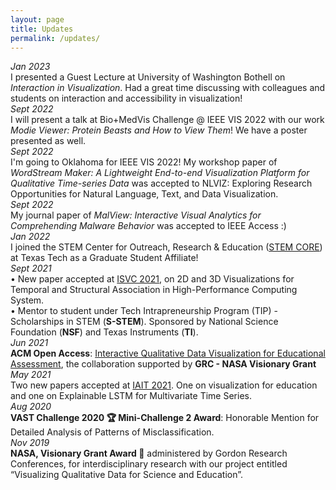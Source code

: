 ```yaml
---
layout: page
title: Updates
permalink: /updates/
---
```

<div class="row updateSection">
		<div class="col-sm-3 dateInUpdate"><i>Jan 2023</i></div>
		<div class="col-sm-9">I presented a Guest Lecture at University of Washington Bothell on <i>Interaction in
			Visualization</i>. Had a great time discussing with colleagues and students on interaction and accessibility
			in visualization!
		</div>
	</div>

<div class="row updateSection">
	<div class="col-sm-3 dateInUpdate"><i>Sept 2022</i></div>
	<div class="col-sm-9">I will present a talk at Bio+MedVis Challenge @ IEEE VIS 2022 with our work <i>Modie
		Viewer:
		Protein Beasts and How to View Them</i>! We have a poster presented as well.
	</div>
</div>

<div class="row updateSection">
	<div class="col-sm-3 dateInUpdate"><i>Sept 2022</i></div>
	<div class="col-sm-9">I'm going to Oklahoma for IEEE VIS 2022! My workshop paper of <i>WordStream Maker: A
		Lightweight End-to-end Visualization
		Platform for
		Qualitative Time-series Data</i> was accepted to NLVIZ: Exploring Research Opportunities for Natural
		Language, Text, and Data Visualization.
	</div>
</div>

<div class="row updateSection">
	<div class="col-sm-3 dateInUpdate"><i>Sept 2022</i></div>
	<div class="col-sm-9">My journal paper of <i>MalView: Interactive Visual Analytics for Comprehending Malware
		Behavior</i> was accepted to IEEE Access :)
	</div>
</div>

<div class="row updateSection">
	<div class="col-sm-3 dateInUpdate"><i>Jan 2022</i></div>
	<div class="col-sm-9">I joined the STEM Center for Outreach, Research & Education (<a
			href="https://www.depts.ttu.edu/stem/" target="_blank">STEM CORE</a>) at Texas Tech as a Graduate
		Student Affiliate!</b>
	</div>
</div>

<div class="row updateSection">
	<div class="col-sm-3 dateInUpdate"><i>Sept 2021</i></div>
	<div class="col-sm-9">
		• New paper accepted at <a
			href="https://www.isvc.net/"
			target="_blank">ISVC 2021</a>,
		on 2D and 3D Visualizations for Temporal and Structural Association in High-Performance Computing
		System.<br>
			• Mentor to student under Tech Intrapreneurship Program (TIP) - Scholarships in
			STEM (<b>S-STEM</b>).
			Sponsored by National Science Foundation (<b>NSF</b>) and Texas Instruments (<b>TI</b>).
	</div>
</div>

<div class="row updateSection">
	<div class="col-sm-3 dateInUpdate"><i>Jun 2021</i></div>
	<div class="col-sm-9"><b>ACM Open Access</b>: <a href="https://dl.acm.org/doi/10.1145/3468784.3469851"
													 target="_blank">Interactive
		Qualitative Data Visualization for Educational
		Assessment</a>, the collaboration supported by <b>GRC - NASA Visionary Grant </b>
	</div>
</div>

<div class="row updateSection">
	<div class="col-sm-3 dateInUpdate"><i>May 2021</i></div>
	<div class="col-sm-9">Two new papers accepted at <a href="https://www.iait-conf.org/2021/" target="_blank">IAIT
		2021</a>.
		One on visualization for education and one on Explainable LSTM for Multivariate Time Series.
	</div>
</div>

<div class="row updateSection">
	<div class="col-sm-3 dateInUpdate"><i>Aug 2020</i></div>
	<div class="col-sm-9"><b>VAST Challenge 2020 🏆 Mini-Challenge 2 Award</b>: Honorable Mention for Detailed
		Analysis of Patterns
		of Misclassification.
	</div>
</div>

<div class="row updateSection">
	<div class="col-sm-3 dateInUpdate"><i>Nov 2019</i></div>
	<div class="col-sm-9"><b>NASA, Visionary Grant Award 🥇</b> administered by Gordon Research Conferences, for
		interdisciplinary research with our project entitled “Visualizing Qualitative Data for Science and
		Education”.
	</div>
</div>
